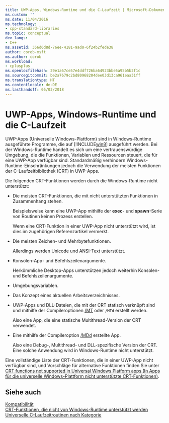 ```yaml
---
title: UWP-Apps, Windows-Runtime und die C-Laufzeit | Microsoft-Dokumentation
ms.custom: ''
ms.date: 11/04/2016
ms.technology:
- cpp-standard-libraries
ms.topic: conceptual
dev_langs:
- C++
ms.assetid: 356d6d8d-76ee-4181-9ad0-6f24b2fede38
author: corob-msft
ms.author: corob
ms.workload:
- cplusplus
ms.openlocfilehash: 29e1a67ce57e4ddf726ba64923bbe5a95b5b2f1c
ms.sourcegitcommit: be2a7679c2bd80968204dee03d13ca961eaa31ff
ms.translationtype: HT
ms.contentlocale: de-DE
ms.lasthandoff: 05/03/2018
---
```

# <a name="uwp-apps-the-windows-runtime-and-the-c-run-time"></a>UWP-Apps, Windows-Runtime und die C-Laufzeit

UWP-Apps (Universelle Windows-Plattform) sind in Windows-Runtime ausgeführte Programme, die auf [!INCLUDE[win8](../build/reference/includes/win8_md.md)] ausgeführt werden. Bei der Windows-Runtime handelt es sich um eine vertrauenswürdige Umgebung, die die Funktionen, Variablen und Ressourcen steuert, die für eine UWP-App verfügbar sind. Standardmäßig verhindern Windows-Runtime-Einschränkungen jedoch die Verwendung der meisten Funktionen der C-Laufzeitbibliothek (CRT) in UWP-Apps.

Die folgenden CRT-Funktionen werden durch die Windows-Runtime nicht unterstützt:

- Die meisten CRT-Funktionen, die mit nicht unterstützten Funktionen in Zusammenhang stehen.

   Beispielsweise kann eine UWP-App mithilfe der **exec**- und **spawn**-Serie von Routinen keinen Prozess erstellen.

   Wenn eine CRT-Funktion in einer UWP-App nicht unterstützt wird, ist dies im zugehörigen Referenzartikel vermerkt.

- Die meisten Zeichen- und Mehrbytefunktionen.

   Allerdings werden Unicode und ANSI-Text unterstützt.

- Konsolen-App- und Befehlszeilenargumente.

   Herkömmliche Desktop-Apps unterstützen jedoch weiterhin Konsolen- und Befehlszeilenargumente.

- Umgebungsvariablen.

- Das Konzept eines aktuellen Arbeitsverzeichnisses.

- UWP-Apps und DLL-Dateien, die mit der CRT statisch verknüpft sind und mithilfe der Compileroptionen [/MT](../build/reference/md-mt-ld-use-run-time-library.md) oder `/MTd` erstellt werden.

   Also eine App, die eine statische Multithread-Version der CRT verwendet.

- Eine mithilfe der Compileroption [/MDd](../build/reference/md-mt-ld-use-run-time-library.md) erstellte App.

   Also eine Debug-, Multithread- und DLL-spezifische Version der CRT. Eine solche Anwendung wird in Windows-Runtime nicht unterstützt.

Eine vollständige Liste der CRT-Funktionen, die in einer UWP-App nicht verfügbar sind, und Vorschläge für alternative Funktionen finden Sie unter [CRT functions not supported in Universal Windows Platform apps (In Apps für die universelle Windows-Plattform nicht unterstützte CRT-Funktionen)](../cppcx/crt-functions-not-supported-in-universal-windows-platform-apps.md).

## <a name="see-also"></a>Siehe auch

[Kompatibilität](../c-runtime-library/compatibility.md)<br/>
[CRT-Funktionen, die nicht von Windows-Runtime unterstützt werden](../c-runtime-library/windows-runtime-unsupported-crt-functions.md)<br/>
[Universelle C-Laufzeitroutinen nach Kategorie](../c-runtime-library/run-time-routines-by-category.md)<br/>
